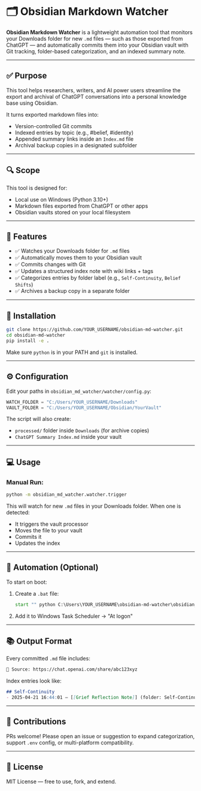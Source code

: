 # 🗂️ Obsidian Markdown Watcher

**Obsidian Markdown Watcher** is a lightweight automation tool that monitors your Downloads folder for new `.md` files — such as those exported from ChatGPT — and automatically commits them into your Obsidian vault with Git tracking, folder-based categorization, and an indexed summary note.

---

## ✅ Purpose

This tool helps researchers, writers, and AI power users streamline the export and archival of ChatGPT conversations into a personal knowledge base using Obsidian.

It turns exported markdown files into:
- Version-controlled Git commits
- Indexed entries by topic (e.g., #belief, #identity)
- Appended summary links inside an `Index.md` file
- Archival backup copies in a designated subfolder

---

## 🔍 Scope

This tool is designed for:
- Local use on Windows (Python 3.10+)
- Markdown files exported from ChatGPT or other apps
- Obsidian vaults stored on your local filesystem

---

## 🚀 Features

- ✅ Watches your Downloads folder for `.md` files
- ✅ Automatically moves them to your Obsidian vault
- ✅ Commits changes with Git
- ✅ Updates a structured index note with wiki links + tags
- ✅ Categorizes entries by folder label (e.g., `Self-Continuity`, `Belief Shifts`)
- ✅ Archives a backup copy in a separate folder

---

## 🧰 Installation

```bash
git clone https://github.com/YOUR_USERNAME/obsidian-md-watcher.git
cd obsidian-md-watcher
pip install -e .
```

Make sure `python` is in your PATH and `git` is installed.

---

## ⚙️ Configuration

Edit your paths in `obsidian_md_watcher/watcher/config.py`:

```python
WATCH_FOLDER = "C:/Users/YOUR_USERNAME/Downloads"
VAULT_FOLDER = "C:/Users/YOUR_USERNAME/Obsidian/YourVault"
```

The script will also create:
- `processed/` folder inside `Downloads` (for archive copies)
- `ChatGPT Summary Index.md` inside your vault

---

## 💻 Usage

### Manual Run:
```bash
python -m obsidian_md_watcher.watcher.trigger
```

This will watch for new `.md` files in your Downloads folder. When one is detected:
- It triggers the vault processor
- Moves the file to your vault
- Commits it
- Updates the index

---

## 🔄 Automation (Optional)

To start on boot:
1. Create a `.bat` file:
   ```bat
   start "" python C:\Users\YOUR_USERNAME\obsidian-md-watcher\obsidian_md_watcher\watcher\trigger.py
   ```
2. Add it to Windows Task Scheduler → "At logon"

---

## 📚 Output Format

Every committed `.md` file includes:
```markdown
🔗 Source: https://chat.openai.com/share/abc123xyz
```

Index entries look like:
```markdown
## Self-Continuity
- 2025-04-21 16:44:01 — [[Grief Reflection Note]] (folder: Self-Continuity) #self-continuity #identity
```

---

## 🤝 Contributions

PRs welcome! Please open an issue or suggestion to expand categorization, support `.env` config, or multi-platform compatibility.

---

## 📜 License

MIT License — free to use, fork, and extend.
